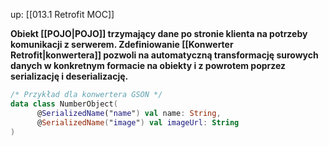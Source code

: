up: [[013.1 Retrofit MOC]]

**Obiekt [[POJO|POJO]] trzymający dane po stronie klienta na potrzeby komunikacji z serwerem. Zdefiniowanie [[Konwerter Retrofit|konwertera]] pozwoli na automatyczną transformację surowych danych w konkretnym formacie na obiekty i z powrotem poprzez serializację i deserializację.**

```kotlin
/* Przykład dla konwertera GSON */
data class NumberObject(  
      @SerializedName("name") val name: String,  
      @SerializedName("image") val imageUrl: String  
)
```
